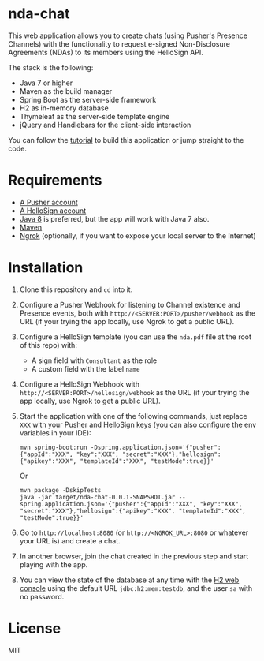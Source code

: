 # nda-chat
This web application allows you to create chats (using Pusher's Presence Channels) with the functionality to request e-signed Non-Disclosure Agreements (NDAs) to its members using the HelloSign API.

The stack is the following:

- Java 7 or higher
- Maven as the build manager
- Spring Boot as the server-side framework
- H2 as in-memory database
- Thymeleaf as the server-side template engine
- jQuery and Handlebars for the client-side interaction

You can follow the [tutorial](http://tutorials.pluralsight.com/interesting-apis/requesting-e-signatures-in-a-chat-with-pusher-hellosign-and-spring-boot) to build this application or jump straight to the code.

# Requirements

- [A Pusher account](https://pusher.com/)
- [A HelloSign account](https://www.hellosign.com/)
- [Java 8](http://www.oracle.com/technetwork/java/javase/downloads/jdk8-downloads-2133151.html) is preferred, but the app will work with Java 7 also.
- [Maven](https://maven.apache.org/download.cgi)
- [Ngrok](https://ngrok.com/) (optionally, if you want to expose your local server to the Internet)

# Installation
1. Clone this repository and `cd` into it.
2. Configure a Pusher Webhook for listening to Channel existence and Presence events, both with `http://<SERVER:PORT>/pusher/webhook` as the URL (if your trying the app locally, use Ngrok to get a public URL).
3. Configure a HelloSign template (you can use the `nda.pdf` file at the root of this repo) with:
    - A sign field with `Consultant` as the role
    - A custom field with the label `name` 
4. Configure a HelloSign Webhook with `http://<SERVER:PORT>/hellosign/webhook` as the URL (if your trying the app locally, use Ngrok to get a public URL).
5. Start the application with one of the following commands, just replace `XXX` with your Pusher and HelloSign keys (you can also configure the env variables in your IDE):

    ```
    mvn spring-boot:run -Dspring.application.json='{"pusher":{"appId":"XXX", "key":"XXX", "secret":"XXX"},"hellosign":{"apikey":"XXX", "templateId":"XXX", "testMode":true}}'
    ```
    
    Or
    
    ```
    mvn package -DskipTests
    java -jar target/nda-chat-0.0.1-SNAPSHOT.jar --spring.application.json='{"pusher":{"appId":"XXX", "key":"XXX", "secret":"XXX"},"hellosign":{"apikey":"XXX", "templateId":"XXX", "testMode":true}}'
    ```
    
6. Go to `http://localhost:8080` (or `http://<NGROK_URL>:8080` or whatever your URL is) and create a chat.
7. In another browser, join the chat created in the previous step and start playing with the app.
8. You can view the state of the database at any time with the [H2 web console](http://localhost:8080/h2-console) using the default URL `jdbc:h2:mem:testdb`, and the user `sa` with no password.
 

# License
MIT
